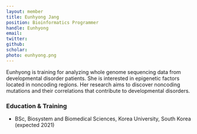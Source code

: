 ```yaml
---
layout: member
title: Eunhyong Jang
position: Bioinformatics Programmer
handle: Eunhyong
email:
twitter:
github:
scholar: 
photo: eunhyong.png
---
```


  Eunhyong is training for analyzing whole genome sequencing data from developmental disorder patients. She is interested in epigenetic factors located in noncoding regions. Her research aims to discover noncoding mutations and their correlations that contribute to developmental disorders.

### Education & Training
- BSc, Biosystem and Biomedical Sciences, Korea University, South Korea (expected 2021)